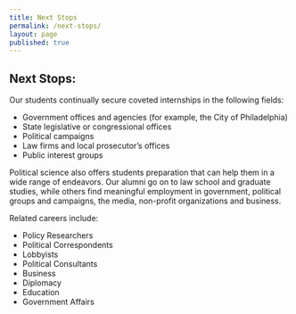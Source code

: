 ```yaml
---
title: Next Stops
permalink: /next-stops/
layout: page
published: true
---
```


## Next Stops:

Our students continually secure coveted internships in the following fields:

- Government offices and agencies (for example, the City of Philadelphia)
- State legislative or congressional offices
- Political campaigns
- Law firms and local prosecutor’s offices
- Public interest groups


Political science also offers students preparation that can help them in a wide range of endeavors. Our alumni go on to law school and graduate studies, while others find meaningful employment in government, political groups and campaigns, the media, non-profit organizations and business.

Related careers include:

- Policy Researchers
- Political Correspondents
- Lobbyists
- Political Consultants
- Business
- Diplomacy
- Education
- Government Affairs

